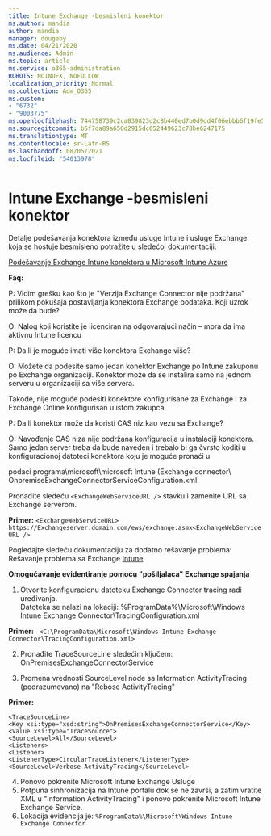 ```yaml
---
title: Intune Exchange -besmisleni konektor
ms.author: mandia
author: mandia
manager: dougeby
ms.date: 04/21/2020
ms.audience: Admin
ms.topic: article
ms.service: o365-administration
ROBOTS: NOINDEX, NOFOLLOW
localization_priority: Normal
ms.collection: Adm_O365
ms.custom:
- "6732"
- "9003775"
ms.openlocfilehash: 744758739c2ca839823d2c8b440ed7b0d9dd4f06ebbb6f19fe52041a6710c4b4
ms.sourcegitcommit: b5f7da89a650d2915dc652449623c78be6247175
ms.translationtype: MT
ms.contentlocale: sr-Latn-RS
ms.lasthandoff: 08/05/2021
ms.locfileid: "54013978"
---
```

# <a name="intune-exchange-on-premise-connector"></a>Intune Exchange -besmisleni konektor

Detalje podešavanja konektora između usluge Intune i usluge Exchange koja se hostuje besmisleno potražite u sledećoj dokumentaciji:

[Podešavanje Exchange Intune konektora u Microsoft Intune Azure](https://docs.microsoft.com/intune/exchange-connector-install)

**Faq:**

P: Vidim grešku kao što je "Verzija Exchange Connector nije podržana" prilikom pokušaja postavljanja konektora Exchange podataka. Koji uzrok može da bude?

O: Nalog koji koristite je licenciran na odgovarajući način – mora da ima aktivnu Intune licencu

P: Da li je moguće imati više konektora Exchange više?

O: Možete da podesite samo jedan konektor Exchange po Intune zakuponu po Exchange organizaciji. Konektor može da se instalira samo na jednom serveru u organizaciji sa više servera.

Takođe, nije moguće podesiti konektore konfigurisane za Exchange i za Exchange Online konfigurisan u istom zakupca.

P: Da li konektor može da koristi CAS niz kao vezu sa Exchange?

O: Navođenje CAS niza nije podržana konfiguracija u instalaciji konektora. Samo jedan server treba da bude naveden i trebalo bi ga čvrsto koditi u konfiguracionoj datoteci konektora koju je moguće pronaći u

podaci programa\microsoft\microsoft Intune (Exchange connector\ OnpremiseExchangeConnectorServiceConfiguration.xml

Pronađite sledeću ```<ExchangeWebServiceURL />``` stavku i zamenite URL sa Exchange serverom.

**Primer:**
```<ExchangeWebServiceURL> https://Exchangeserver.domain.com/ews/exchange.asmx<ExchangeWebServiceURL />```

Pogledajte sledeću dokumentaciju za dodatno rešavanje problema: Rešavanje problema sa Exchange [Intune](https://support.microsoft.com/help/4471887/troubleshooting-exchange-connector-in-microsoft-intune)

**Omogućavanje evidentiranje pomoću "pošiljalaca" Exchange spajanja**

1. Otvorite konfiguracionu datoteku Exchange Connector tracing radi uređivanja.  
Datoteka se nalazi na lokaciji: %ProgramData%\Microsoft\Windows Intune Exchange Connector\TracingConfiguration.xml  

**Primer:**
``` <C:\ProgramData\Microsoft\Windows Intune Exchange Connector\TracingConfiguration.xml>```
  
2. Pronađite TraceSourceLine sledećim ključem: OnPremisesExchangeConnectorService  
  
3. Promena vrednosti SourceLevel node sa Information ActivityTracing (podrazumevano) na "Rebose ActivityTracing"  

**Primer:**
```
<TraceSourceLine>  
<Key xsi:type="xsd:string">OnPremisesExchangeConnectorService</Key>  
<Value xsi:type="TraceSource">  
<SourceLevel>All</SourceLevel>  
<Listeners>  
<Listener>  
<ListenerType>CircularTraceListener</ListenerType>
<SourceLevel>Verbose ActivityTracing</SourceLevel>
```
4. Ponovo pokrenite Microsoft Intune Exchange Usluge  
5. Potpuna sinhronizacija na Intune portalu dok se ne završi, a zatim vratite XML u "Information ActivityTracing" i ponovo pokrenite Microsoft Intune Exchange Service.  
6. Lokacija evidencija je: `%ProgramData%\Microsoft\Windows Intune Exchange Connector`